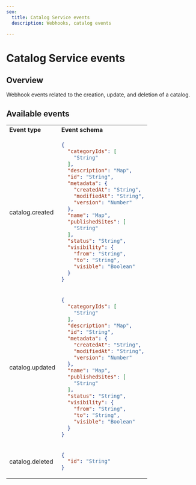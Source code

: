 ```yaml
---
seo:
  title: Catalog Service events
  description: Webhooks, catalog events

---
```


# Catalog Service events

## Overview

Webhook events related to the creation, update, and deletion of a catalog.

## Available events

<table>
  <tr>
    <td><b>Event type</b></td>
    <td><b>Event schema</b></td>
  </tr>
  <tr>
    <td>catalog.created</td>
<td>

```json
{
  "categoryIds": [
    "String"
  ],
  "description": "Map",
  "id": "String",
  "metadata": {
    "createdAt": "String",
    "modifiedAt": "String",
    "version": "Number"
  },
  "name": "Map",
  "publishedSites": [
    "String"
  ],
  "status": "String",
  "visibility": {
    "from": "String",
    "to": "String",
    "visible": "Boolean"
  }  
}
```
</td>
  </tr>
  <tr>
    <td>catalog.updated</td>
<td>

```json
{
  "categoryIds": [
    "String"
  ],
  "description": "Map",
  "id": "String",
  "metadata": {
    "createdAt": "String",
    "modifiedAt": "String",
    "version": "Number"
  },
  "name": "Map",
  "publishedSites": [
    "String"
  ],
  "status": "String",
  "visibility": {
    "from": "String",
    "to": "String",
    "visible": "Boolean"
  }  
}
```
</td>
  </tr>
  <tr>
    <td>catalog.deleted</td>
  <td>

  ```json
  {
    "id": "String"
  }
  ```
  </td>
  </tr>
</table>

